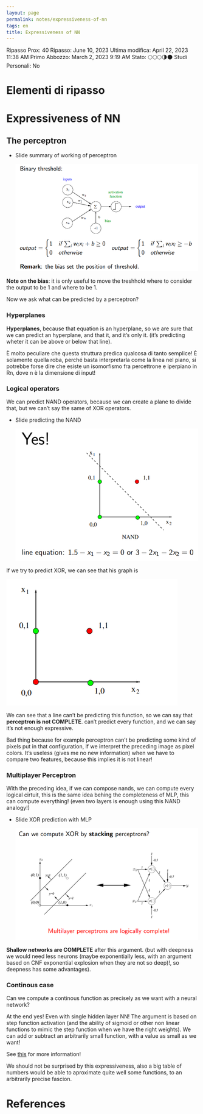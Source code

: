 ```yaml
---
layout: page
permalink: notes/expressiveness-of-nn
tags: en
title: Expressiveness of NN
---
```


Ripasso Prox: 40
Ripasso: June 10, 2023
Ultima modifica: April 22, 2023 11:38 AM
Primo Abbozzo: March 2, 2023 9:19 AM
Stato: 🌕🌕🌕🌗🌑
Studi Personali: No

# Elementi di ripasso

# Expressiveness of NN

## The perceptron

- Slide summary of working of perceptron

    <img src="/images/notes/image/universita/ex-notion/Expressiveness of NN/Untitled.png" alt="image/universita/ex-notion/Expressiveness of NN/Untitled">


**Note on the bias**: it is only useful to move the treshhold where to consider the output to be 1 and where to be 1.

Now we ask what can be predicted by a perceptron?

### Hyperplanes

**Hyperplanes**, because that equation is an hyperplane, so we are sure that we can predict an hyperplane, and that it, and it’s only it. (it’s predicting wheter it can be above or below that line).

È molto peculiare che questa struttura predica qualcosa di tanto semplice! È solamente quella roba, perché basta interpretarla come la linea nel piano, si potrebbe forse dire che esiste un isomorfismo fra percettrone e iperpiano in Rn, dove n è la dimensione di input!

### Logical operators

We can predict NAND operators, because we can create a plane to divide that, but we can’t say the same of XOR operators.

- Slide predicting the NAND

    <img src="/images/notes/image/universita/ex-notion/Expressiveness of NN/Untitled 1.png" alt="image/universita/ex-notion/Expressiveness of NN/Untitled 1">


If we try to predict XOR, we can see that his graph is

<img src="/images/notes/image/universita/ex-notion/Expressiveness of NN/Untitled 2.png" alt="image/universita/ex-notion/Expressiveness of NN/Untitled 2">

We can see that a line can’t be predicting this function, so we can say that **perceptron is not COMPLETE**. can’t predict every function, and we can say it’s not enough expressive.

Bad thing because for example perceptron can’t be predicting some kind of pixels put in that configuration, if we interpret the preceding image as pixel colors. It’s useless (gives me no new information) when we have to compare two features, because this implies it is not linear!

### Multiplayer Perceptron

With the preceding idea, if we can compose nands, we can compute every logical cirtuit, this is the same idea behing the completeness of MLP, this can compute everything! (even two layers is enough using this NAND analogy!)

- Slide XOR prediction with MLP

    <img src="/images/notes/image/universita/ex-notion/Expressiveness of NN/Untitled 3.png" alt="image/universita/ex-notion/Expressiveness of NN/Untitled 3">


**Shallow networks are COMPLETE** after this argument. (but with deepness we would need less neurons (maybe exponentially less, with an argument based on CNF exponential explosion when they are not so deep)!, so deepness has some advantages).

### Continous case

Can we compute a continous function as precisely as we want with a neural network?

At the end yes! Even with single hidden layer NN! The argument is based on step function activation (and the ability of sigmoid or other non linear functions to mimic the step function when we have the right weights). We can add or subtract an arbitrarily small function, with a value as small as we want!

See [this](http://neuralnetworksanddeeplearning.com/chap4.html) for more information!

We should not be surprised by this expressiveness, also a big table of numbers would be able to aproximate quite well some functions, to an arbitrarily precise fascion.



# References